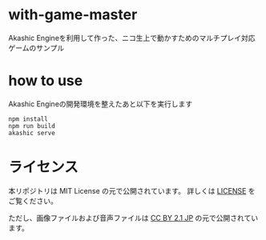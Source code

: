 # with-game-master
Akashic Engineを利用して作った、ニコ生上で動かすためのマルチプレイ対応ゲームのサンプル

# how to use
Akashic Engineの開発環境を整えたあと以下を実行します

```
npm install
npm run build
akashic serve
```

# ライセンス
本リポジトリは MIT License の元で公開されています。
詳しくは [LICENSE](./LICENSE) をご覧ください。

ただし、画像ファイルおよび音声ファイルは
[CC BY 2.1 JP](https://creativecommons.org/licenses/by/2.1/jp/) の元で公開されています。
